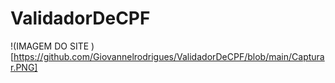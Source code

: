 # ValidadorDeCPF


!(IMAGEM DO SITE )[https://github.com/Giovannelrodrigues/ValidadorDeCPF/blob/main/Capturar.PNG]